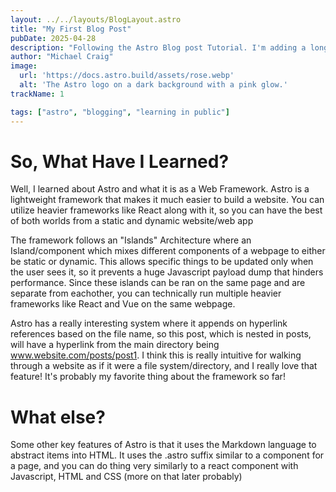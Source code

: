 ```yaml
---
layout: ../../layouts/BlogLayout.astro
title: "My First Blog Post"
pubDate: 2025-04-28
description: "Following the Astro Blog post Tutorial. I'm adding a long description to see what I can do because I'm awesome"
author: "Michael Craig"
image:
  url: 'https://docs.astro.build/assets/rose.webp'
  alt: 'The Astro logo on a dark background with a pink glow.'
trackName: 1

tags: ["astro", "blogging", "learning in public"]
---
```

# So, What Have I Learned?

Well, I learned about Astro and what it is as a Web Framework. Astro is a lightweight framework that makes it much easier to build a website. You can utilize heavier frameworks like React along with it, so you can have the best of both worlds from a static and dynamic website/web app

The framework follows an "Islands" Architecture where an Island/component which mixes different components of a webpage to either be static or dynamic. This allows specific things to be updated only when the user sees it, so it prevents a huge Javascript payload dump that hinders performance. Since these islands can be ran on the same page and are separate from eachother, you can technically run multiple heavier frameworks like React and Vue on the same webpage.

Astro has a really interesting system where it appends on hyperlink references based on the file name, so this post, which is nested in posts, will have a hyperlink from the main directory being www.website.com/posts/post1. I think this is really intuitive for walking through a website as if it were a file system/directory, and I really love that feature! It's probably my favorite thing about the framework so far!

# What else?

Some other key features of Astro is that it uses the Markdown language to abstract items into HTML. It uses the .astro suffix similar to a component for a page, and you can do thing very similarly to a react component with Javascript, HTML and CSS (more on that later probably)
